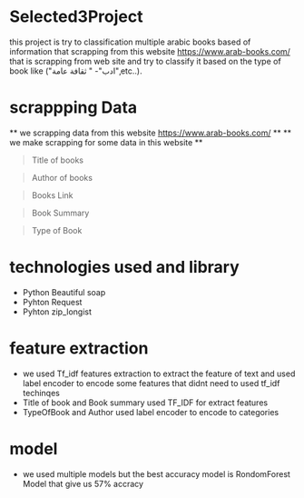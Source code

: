# Selected3Project
this project is try to classification multiple arabic books based of information that scrapping from this website https://www.arab-books.com/
that is scrapping from web site and try to classify it based on the type of book like ("ادب"- " ثقافة عامة",etc..).

# scrappping Data
** we scrapping data from this website https://www.arab-books.com/ **
** we make scrapping for some data in this website **

> Title of books

> Author of books


> Books Link


> Book Summary 


> Type of Book 

# technologies used and library
- Python Beautiful soap
- Pyhton Request
- Pyhton zip_longist
 
 # feature extraction 
 - we used Tf_idf features extraction to extract the feature of text and used label encoder to encode some features that didnt need to used tf_idf techinqes
 - Title of book and Book summary used TF_IDF for extract features 
 - TypeOfBook and Author used label encoder to encode to categories 
 # model
 - we used multiple models but the best accuracy model is RondomForest Model that give us 57% accracy 

